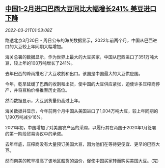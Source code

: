 <!--1647826263000-->
[中国1-2月进口巴西大豆同比大幅增长241% 美豆进口下降](https://cn.reuters.com/article/china-brazilian-soybean-import-0320-sun-idCNKCS2LI01Z)
------

<div><i>2022-03-21T01:03:08Z</i></div><p>路透北京3月20日 - 周日公布的海关数据显示，2022年前两个月，中国从巴西进口的大豆较上年同期大幅增加。</p><p>海关总署的数据显示，作为世界上最大的大豆买家，中国从巴西进口了351万吨大豆，较上年的103万吨增长了241%。</p><p>去年巴西的降雨推迟了大豆收割和出口。该国是中国最大的大豆供应国。</p><p>今年，乾旱延缓了巴西的收割和出货，使中国的大豆供应紧张，迫使许多压榨商停产，并将豆粕价格推至历史高位。</p><p>然而数据显示，大豆到货量仍高过上年。</p><p>海关数据并显示，今年前两个月中国从美国进口了1,004万吨大豆，较上年同期的1,190万吨减少16%。</p><p>2021年初，中国增加了对美国农产品的采购，以履行其在两国于2020年1月签署的第一阶段贸易协议中的承诺。</p><p>去年年底，压榨商没有大量预订美国大豆，因为他们在等待更便宜、更早的巴西大豆。</p><p>然而南美的乾旱推高了该地区船货的溢价，促使中国买家转而购买美国大豆。(完)</p>
